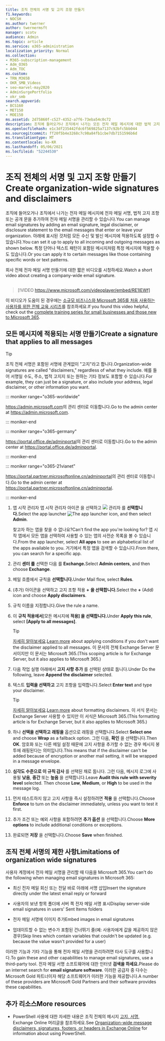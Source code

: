 ```yaml
---
title: 조직 전체의 서명 및 고지 조항 만들기
f1.keywords:
- NOCSH
ms.author: twerner
author: twernermsft
manager: scotv
audience: Admin
ms.topic: article
ms.service: o365-administration
localization_priority: Normal
ms.collection:
- M365-subscription-management
- Adm_O365
- Adm_TOC
ms.custom:
- TRN_M365B
- OKR_SMB_Videos
- seo-marvel-may2020
- AdminSurgePortfolio
- okr_smb
search.appverid:
- BCS160
- MET150
- MOE150
ms.assetid: 2d75860f-c527-4352-a7f6-73eba54c0c72
description: 조직에 들어오거나 조직에서 나가는 모든 전자 메일 메시지에 대한 법적 고지 조항 또는 공개 설명을 포함하여 전자 메일 서명을 관리하는 방법을 학습합니다.
ms.openlocfilehash: e1c3df235442fdc6f569825a7137c92bfc5bb044
ms.sourcegitcommit: ff20f5b4e3268c7c98a84fb1cbe7db7151596b6d
ms.translationtype: MT
ms.contentlocale: ko-KR
ms.lasthandoff: 05/06/2021
ms.locfileid: "52244530"
---
```

# <a name="create-organization-wide-signatures-and-disclaimers"></a><span data-ttu-id="5e54e-103">조직 전체의 서명 및 고지 조항 만들기</span><span class="sxs-lookup"><span data-stu-id="5e54e-103">Create organization-wide signatures and disclaimers</span></span>

 <span data-ttu-id="5e54e-104">조직에 들어오거나 조직에서 나가는 전자 메일 메시지에 전자 메일 서명, 법적 고지 조항 또는 공개 문을 추가하여 전자 메일 서명을 관리할 수 있습니다.</span><span class="sxs-lookup"><span data-stu-id="5e54e-104">You can manage email signatures by adding an email signature, legal disclaimer, or disclosure statement to the email messages that enter or leave your organization.</span></span> <span data-ttu-id="5e54e-105">아래에 표시된 것처럼 모든 수신 및 발신 메시지에 적용하도록 설정할 수 있습니다.</span><span class="sxs-lookup"><span data-stu-id="5e54e-105">You can set it up to apply to all incoming and outgoing messages as shown below.</span></span> <span data-ttu-id="5e54e-106">특정 단어나 텍스트 패턴이 포함된 메시지처럼 특정 메시지에 적용할 수도 있습니다.</span><span class="sxs-lookup"><span data-stu-id="5e54e-106">Or you can apply it to certain messages like those containing specific words or text patterns.</span></span>

 <span data-ttu-id="5e54e-107">회사 전체 전자 메일 서명 만들기에 대한 짧은 비디오를 시청하세요.</span><span class="sxs-lookup"><span data-stu-id="5e54e-107">Watch a short video about creating a company-wide email signature.</span></span> <br><br>
  
> [!VIDEO https://www.microsoft.com/videoplayer/embed/RE1IEWf] 

<span data-ttu-id="5e54e-108">이 비디오가 도움이 된 경우에는 [소규모 비즈니스와 Microsoft 365를 처음 사용하는 사용자를 위한 전체 교육 시리즈](../../business-video/index.yml)를 참조하세요.</span><span class="sxs-lookup"><span data-stu-id="5e54e-108">If you found this video helpful, check out the [complete training series for small businesses and those new to Microsoft 365](../../business-video/index.yml).</span></span>

## <a name="create-a-signature-that-applies-to-all-messages"></a><span data-ttu-id="5e54e-109">모든 메시지에 적용되는 서명 만들기</span><span class="sxs-lookup"><span data-stu-id="5e54e-109">Create a signature that applies to all messages</span></span>

> [!TIP]
> <span data-ttu-id="5e54e-110">조직 전체 서명은 포함된 서명에 관계없이 "고지"라고 합니다.</span><span class="sxs-lookup"><span data-stu-id="5e54e-110">Organization-wide signatures are called "disclaimers," regardless of what they include.</span></span> <span data-ttu-id="5e54e-111">예를 들어 서명일 수도, 주소, 법적 고지지 또는 원하는 기타 정보도 포함할 수 있습니다.</span><span class="sxs-lookup"><span data-stu-id="5e54e-111">For example, they can just be a signature, or also include your address, legal disclaimer, or other information you want.</span></span>
    
::: moniker range="o365-worldwide"

<span data-ttu-id="5e54e-112"><a href="https://go.microsoft.com/fwlink/p/?linkid=2024339" target="_blank">https://admin.microsoft.com</a>의 관리 센터로 이동합니다.</span><span class="sxs-lookup"><span data-stu-id="5e54e-112">Go to the admin center at <a href="https://go.microsoft.com/fwlink/p/?linkid=2024339" target="_blank">https://admin.microsoft.com</a>.</span></span>

::: moniker-end

::: moniker range="o365-germany"

<span data-ttu-id="5e54e-113"><a href="https://go.microsoft.com/fwlink/p/?linkid=848041" target="_blank">https://portal.office.de/adminportal</a>의 관리 센터로 이동합니다.</span><span class="sxs-lookup"><span data-stu-id="5e54e-113">Go to the admin center at <a href="https://go.microsoft.com/fwlink/p/?linkid=848041" target="_blank">https://portal.office.de/adminportal</a>.</span></span>

::: moniker-end

::: moniker range="o365-21vianet"

<span data-ttu-id="5e54e-114"><a href="https://go.microsoft.com/fwlink/p/?linkid=850627" target="_blank">https://portal.partner.microsoftonline.cn/adminportal</a>의 관리 센터로 이동합니다.</span><span class="sxs-lookup"><span data-stu-id="5e54e-114">Go to the admin center at <a href="https://go.microsoft.com/fwlink/p/?linkid=850627" target="_blank">https://portal.partner.microsoftonline.cn/adminportal</a>.</span></span>

::: moniker-end

1. <span data-ttu-id="5e54e-115">앱 시작 관리자 앱 시작 관리자 아이콘 을 선택하고 ![ ](../../media/7502f4ec-3c9a-435d-a7b4-b9cda85189a7.png) 관리자 를 **선택합니다.**</span><span class="sxs-lookup"><span data-stu-id="5e54e-115">Select the app launcher ![The app launcher icon](../../media/7502f4ec-3c9a-435d-a7b4-b9cda85189a7.png), and then select **Admin**.</span></span>
   
    <span data-ttu-id="5e54e-116">찾고자 하는 앱을 찾을 수 없나요?</span><span class="sxs-lookup"><span data-stu-id="5e54e-116">Can't find the app you're looking for?</span></span> <span data-ttu-id="5e54e-117">앱 시작 앱에서 모든  앱을 선택하여 사용할 수 있는 앱의 사전순 목록을 볼 수 있습니다.</span><span class="sxs-lookup"><span data-stu-id="5e54e-117">From the app launcher, select **All apps** to see an alphabetical list of the apps available to you.</span></span> <span data-ttu-id="5e54e-118">거기에서 특정 앱을 검색할 수 있습니다.</span><span class="sxs-lookup"><span data-stu-id="5e54e-118">From there, you can search for a specific app.</span></span> 
    
2. <span data-ttu-id="5e54e-119">관리 **센터 를** 선택한 다음 를 **Exchange.**</span><span class="sxs-lookup"><span data-stu-id="5e54e-119">Select **Admin centers**, and then choose **Exchange**.</span></span>
    
3. <span data-ttu-id="5e54e-120">메일 흐름에서 규칙을 **선택합니다.**</span><span class="sxs-lookup"><span data-stu-id="5e54e-120">Under Mail flow, select **Rules**.</span></span>
    
4. <span data-ttu-id="5e54e-121">(추가) 아이콘을 선택하고 고지 조항 적용 **+** **을 선택합니다.**</span><span class="sxs-lookup"><span data-stu-id="5e54e-121">Select the **+** (Add) icon and choose **Apply disclaimers**.</span></span>
    
5. <span data-ttu-id="5e54e-122">규칙 이름을 지정합니다.</span><span class="sxs-lookup"><span data-stu-id="5e54e-122">Give the rule a name.</span></span>
    
6. <span data-ttu-id="5e54e-123">이 **규칙 적용에서**[모든 메시지에 **적용] 을 선택합니다.**</span><span class="sxs-lookup"><span data-stu-id="5e54e-123">Under **Apply this rule**, select **[Apply to all messages]**.</span></span>
    
    > [!TIP]
    > <span data-ttu-id="5e54e-124">[자세히 알아보세요](/Exchange/policy-and-compliance/mail-flow-rules/signatures#Scoping).</span><span class="sxs-lookup"><span data-stu-id="5e54e-124">[Learn more](/Exchange/policy-and-compliance/mail-flow-rules/signatures#Scoping) about applying conditions if you don't want the disclaimer applied to all messages.</span></span> <span data-ttu-id="5e54e-125">이 문서의 전체 Exchange Server 문서이지만 이 문서는 Microsoft 365.</span><span class="sxs-lookup"><span data-stu-id="5e54e-125">(This scoping article is for Exchange Server, but it also applies to Microsoft 365.)</span></span> 
  
7. <span data-ttu-id="5e54e-126">다음 작업 실행 아래에서 **고지 사항 추가** 를 선택된 상태로 둡니다.</span><span class="sxs-lookup"><span data-stu-id="5e54e-126">Under Do the following, leave **Append the disclaimer** selected.</span></span> 
    
8.  <span data-ttu-id="5e54e-127">텍스트 **입력을 선택하고** 고지 조항을 입력합니다.</span><span class="sxs-lookup"><span data-stu-id="5e54e-127">Select **Enter text** and type your disclaimer.</span></span> 
    
    > [!TIP]
    > <span data-ttu-id="5e54e-128">[자세히 알아보세요](/Exchange/policy-and-compliance/mail-flow-rules/signatures#FormatDisclaimer).</span><span class="sxs-lookup"><span data-stu-id="5e54e-128">[Learn more](/Exchange/policy-and-compliance/mail-flow-rules/signatures#FormatDisclaimer) about formatting disclaimers.</span></span> <span data-ttu-id="5e54e-129">이 서식 문서는 Exchange Server 사용할 수 있지만 이 서식은 Microsoft 365.</span><span class="sxs-lookup"><span data-stu-id="5e54e-129">(This formatting article is for Exchange Server, but it also applies to Microsoft 365.)</span></span> 

9. <span data-ttu-id="5e54e-130">하나 **선택을 선택하고** **래핑을** 옵션으로 래핑을 선택합니다.</span><span class="sxs-lookup"><span data-stu-id="5e54e-130">Select **Select one** and choose **Wrap** as a fallback option.</span></span> <span data-ttu-id="5e54e-131">그런 다음, **확인** 을 선택합니다.</span><span class="sxs-lookup"><span data-stu-id="5e54e-131">Then **OK**.</span></span> <span data-ttu-id="5e54e-132">암호화 또는 다른 메일 설정 때문에 고지 사항을 추가할 수 없는 경우 메시지 봉투에 래핑된다는 의미입니다.</span><span class="sxs-lookup"><span data-stu-id="5e54e-132">This means that if the disclaimer can't be added because of encryption or another mail setting, it will be wrapped in a message envelope.</span></span>
    
10. <span data-ttu-id="5e54e-p107">**심각도 수준으로 이 규칙 감사** 를 선택된 채로 둡니다. 그런 다음, 메시지 로그에 사용될 **낮음**, **중간** 또는 **높음** 을 선택합니다.</span><span class="sxs-lookup"><span data-stu-id="5e54e-p107">Leave **Audit this rule with severity level** selected. Then choose **Low**, **Medium**, or **High** to be used in the message log.</span></span> 
    
11. <span data-ttu-id="5e54e-135">먼저 테스트하지 않고 고지 사항을 즉시 설정하려면 **적용** 을 선택합니다.</span><span class="sxs-lookup"><span data-stu-id="5e54e-135">Choose **Enforce** to turn on the disclaimer immediately, unless you want to test it first.</span></span> 
    
12. <span data-ttu-id="5e54e-136">추가 조건 또는 예외 사항을 포함하려면 **추가 옵션** 을 선택합니다.</span><span class="sxs-lookup"><span data-stu-id="5e54e-136">Choose **More options** to include additional conditions or exceptions.</span></span> 
    
13. <span data-ttu-id="5e54e-137">완료되면 **저장** 을 선택합니다.</span><span class="sxs-lookup"><span data-stu-id="5e54e-137">Choose **Save** when finished.</span></span> 
    
## <a name="limitations-of-organization-wide-signatures"></a><span data-ttu-id="5e54e-138">조직 전체 서명의 제한 사항</span><span class="sxs-lookup"><span data-stu-id="5e54e-138">Limitations of organization wide signatures</span></span>

<span data-ttu-id="5e54e-139">사용자 계정에서 전자 메일 서명을 관리할 때 다음을 Microsoft 365.</span><span class="sxs-lookup"><span data-stu-id="5e54e-139">You can't do the following when managing email signatures in Microsoft 365:</span></span>
  
- <span data-ttu-id="5e54e-140">최신 전자 메일 회신 또는 전달 바로 아래에 서명 삽입</span><span class="sxs-lookup"><span data-stu-id="5e54e-140">Insert the signature directly under the latest email reply or forward</span></span>
    
- <span data-ttu-id="5e54e-141">사용자의 보낸 항목 폴더에 서버 쪽 전자 메일 서명 표시</span><span class="sxs-lookup"><span data-stu-id="5e54e-141">Display server-side email signatures in users' Sent Items folders</span></span>
    
- <span data-ttu-id="5e54e-142">전자 메일 서명에 이미지 추가</span><span class="sxs-lookup"><span data-stu-id="5e54e-142">Embed images in email signatures</span></span>
    
- <span data-ttu-id="5e54e-143">업데이트할 수 없는 변수가 포함된 건너뛰기 줄(예: 사용자에게 값을 제공하지 않은 경우)</span><span class="sxs-lookup"><span data-stu-id="5e54e-143">Skip lines which contain variables that couldn't be updated (e.g. because the value wasn't provided for a user)</span></span>
    
<span data-ttu-id="5e54e-144">이러한 기능과 기타 기능을 통해 전자 메일 서명을 관리하려면 타사 도구를 사용합니다.</span><span class="sxs-lookup"><span data-stu-id="5e54e-144">To gain these and other capabilities to manage email signatures, use a third-party tool.</span></span> <span data-ttu-id="5e54e-145">전자 메일 서명 소프트웨어에 대한 인터넷 **검색을 하세요.**</span><span class="sxs-lookup"><span data-stu-id="5e54e-145">Please do an internet search for **email signature software**.</span></span> <span data-ttu-id="5e54e-146">이러한 공급자 중 다수는 Microsoft Gold 파트너이자 해당 소프트웨어가 이러한 기능을 제공합니다.</span><span class="sxs-lookup"><span data-stu-id="5e54e-146">A number of these providers are Microsoft Gold Partners and their software provides these capabilities.</span></span> 
  
## <a name="more-resources"></a><span data-ttu-id="5e54e-147">추가 리소스</span><span class="sxs-lookup"><span data-stu-id="5e54e-147">More resources</span></span>

- <span data-ttu-id="5e54e-148">PowerShell 사용에 대한 자세한 내용은 조직 전체의 메시지 [고지, 서명,](/exchange/security-and-compliance/mail-flow-rules/disclaimers-signatures-footers-or-headers) Exchange Online 머리글을 참조하세요.</span><span class="sxs-lookup"><span data-stu-id="5e54e-148">See [Organization-wide message disclaimers, signatures, footers, or headers in Exchange Online](/exchange/security-and-compliance/mail-flow-rules/disclaimers-signatures-footers-or-headers) for information about using PowerShell.</span></span>
